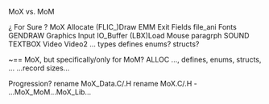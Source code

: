 


MoX vs. MoM


¿ For Sure ?
MoX
    Allocate
    (FLIC_)Draw
    EMM
    Exit
    Fields
    file_ani
    Fonts
    GENDRAW
    Graphics
    Input
    IO_Buffer
    (LBX)Load
    Mouse
    paragrph
    SOUND
    TEXTBOX
    Video
    Video2
    ...
    types
    defines
    enums?
    structs?

~== MoX, but specifically/only for MoM?
ALLOC
..., defines, enums, structs, ...
...record sizes...

Progression?
rename MoX_Data.C/.H
rename MoX.C/.H - ...MoX_MoM...MoX_Lib...
